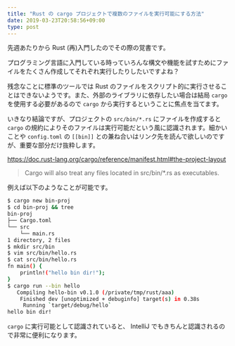 ```yaml
---
title: "Rust の cargo プロジェクトで複数のファイルを実行可能にする方法"
date: 2019-03-23T20:58:56+09:00
type: post
---
```


先週あたりから Rust (再)入門したのでその際の覚書です。

プログラミング言語に入門している時っていろんな構文や機能を試すためにファイルをたくさん作成してそれぞれ実行したりしたいですよね？

<!--more-->

残念なことに標準のツールでは Rust のファイルをスクリプト的に実行させることはできないようです。また、外部のライブラリに依存したい場合は結局 `cargo` を使用する必要があるので `cargo` から実行するということに焦点を当てます。

いきなり結論ですが、プロジェクトの `src/bin/*.rs` にファイルを作成すると `cargo` の規約によりそのファイルは実行可能だという風に認識されます。細かいことや `config.toml` の `[[bin]]` との兼ね合いはリンク先を読んで欲しいのですが、重要な部分だけ抜粋します。

https://doc.rust-lang.org/cargo/reference/manifest.html#the-project-layout

> Cargo will also treat any files located in src/bin/*.rs as executables.

例えば以下のようなことが可能です。

```bash
$ cargo new bin-proj
$ cd bin-proj && tree
bin-proj
├── Cargo.toml
└── src
    └── main.rs
1 directory, 2 files
$ mkdir src/bin
$ vim src/bin/hello.rs
$ cat src/bin/hello.rs
fn main() {
    println!("hello bin dir!");
}
$ cargo run --bin hello
   Compiling hello-bin v0.1.0 (/private/tmp/rust/aaa)
    Finished dev [unoptimized + debuginfo] target(s) in 0.38s
     Running `target/debug/hello`
hello bin dir!
```

`cargo` に実行可能として認識されていると、 IntelliJ でもきちんと認識されるので非常に便利になります。
